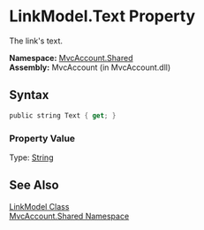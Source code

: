 LinkModel.Text Property
=======================
The link's text.

**Namespace:** [MvcAccount.Shared][1]  
**Assembly:** MvcAccount (in MvcAccount.dll)

Syntax
------

```csharp
public string Text { get; }
```

### Property Value
Type: [String][2]

See Also
--------
[LinkModel Class][3]  
[MvcAccount.Shared Namespace][1]  

[1]: ../README.md
[2]: http://msdn2.microsoft.com/en-us/library/s1wwdcbf
[3]: README.md